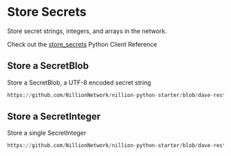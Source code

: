 # Store Secrets

Store secret strings, integers, and arrays in the network.

Check out the [store_secrets](/python-client-reference#py_nillion_client.NillionClient.store_secrets) Python Client Reference

## Store a SecretBlob

Store a SecretBlob, a UTF-8 encoded secret string

```python reference showGithubLink
https://github.com/NillionNetwork/nillion-python-starter/blob/dave-restructure/examples_and_tutorials/core_concept_store_and_retrieve_secrets/store_and_retrieve_blob.py#L15-L39
```

## Store a SecretInteger

Store a single SecretInteger

```python reference showGithubLink
https://github.com/NillionNetwork/nillion-python-starter/blob/dave-restructure/examples_and_tutorials/core_concept_store_and_retrieve_secrets/store_and_retrieve_integer.py#L15-L37
```
